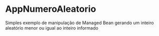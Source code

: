 # AppNumeroAleatorio
Simples exemplo de manipulação de Managed Bean gerando um inteiro aleatório menor ou igual ao inteiro informado
